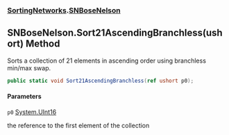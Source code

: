 ### [SortingNetworks](SortingNetworks.md 'SortingNetworks').[SNBoseNelson](SortingNetworks.SNBoseNelson.md 'SortingNetworks.SNBoseNelson')

## SNBoseNelson.Sort21AscendingBranchless(ushort) Method

Sorts a collection of 21 elements in ascending order using branchless min/max swap.

```csharp
public static void Sort21AscendingBranchless(ref ushort p0);
```
#### Parameters

<a name='SortingNetworks.SNBoseNelson.Sort21AscendingBranchless(ushort).p0'></a>

`p0` [System.UInt16](https://docs.microsoft.com/en-us/dotnet/api/System.UInt16 'System.UInt16')

the reference to the first element of the collection